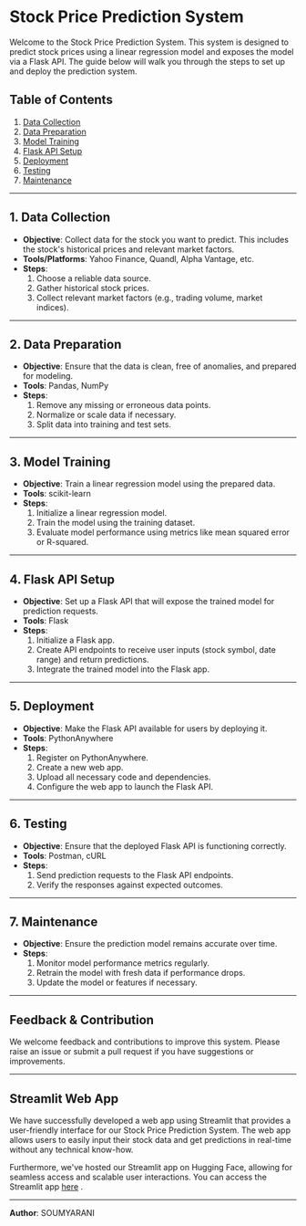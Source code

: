 # Stock Price Prediction System

Welcome to the Stock Price Prediction System. This system is designed to predict stock prices using a linear regression model and exposes the model via a Flask API. The guide below will walk you through the steps to set up and deploy the prediction system.

## Table of Contents

1. [Data Collection](#data-collection)
2. [Data Preparation](#data-preparation)
3. [Model Training](#model-training)
4. [Flask API Setup](#flask-api-setup)
5. [Deployment](#deployment)
6. [Testing](#testing)
7. [Maintenance](#maintenance)

---

## 1. Data Collection <a name="data-collection"></a>

- **Objective**: Collect data for the stock you want to predict. This includes the stock's historical prices and relevant market factors.
- **Tools/Platforms**: Yahoo Finance, Quandl, Alpha Vantage, etc.
- **Steps**:
  1. Choose a reliable data source.
  2. Gather historical stock prices.
  3. Collect relevant market factors (e.g., trading volume, market indices).

---
## 2. Data Preparation <a name="data-preparation"></a>

- **Objective**: Ensure that the data is clean, free of anomalies, and prepared for modeling.
- **Tools**: Pandas, NumPy
- **Steps**:
  1. Remove any missing or erroneous data points.
  2. Normalize or scale data if necessary.
  3. Split data into training and test sets.

---

## 3. Model Training <a name="model-training"></a>

- **Objective**: Train a linear regression model using the prepared data.
- **Tools**: scikit-learn
- **Steps**:
  1. Initialize a linear regression model.
  2. Train the model using the training dataset.
  3. Evaluate model performance using metrics like mean squared error or R-squared.

---

## 4. Flask API Setup <a name="flask-api-setup"></a>

- **Objective**: Set up a Flask API that will expose the trained model for prediction requests.
- **Tools**: Flask
- **Steps**:
  1. Initialize a Flask app.
  2. Create API endpoints to receive user inputs (stock symbol, date range) and return predictions.
  3. Integrate the trained model into the Flask app.

---

## 5. Deployment <a name="deployment"></a>

- **Objective**: Make the Flask API available for users by deploying it.
- **Tools**: PythonAnywhere
- **Steps**:
  1. Register on PythonAnywhere.
  2. Create a new web app.
  3. Upload all necessary code and dependencies.
  4. Configure the web app to launch the Flask API.

---

## 6. Testing <a name="testing"></a>

- **Objective**: Ensure that the deployed Flask API is functioning correctly.
- **Tools**: Postman, cURL
- **Steps**:
  1. Send prediction requests to the Flask API endpoints.
  2. Verify the responses against expected outcomes.

---

## 7. Maintenance <a name="maintenance"></a>

- **Objective**: Ensure the prediction model remains accurate over time.
- **Steps**:
  1. Monitor model performance metrics regularly.
  2. Retrain the model with fresh data if performance drops.
  3. Update the model or features if necessary.

---

## Feedback & Contribution

We welcome feedback and contributions to improve this system. Please raise an issue or submit a pull request if you have suggestions or improvements.

---

## Streamlit Web App <a name="streamlit-web-app"></a>

We have successfully developed a web app using Streamlit that provides a user-friendly interface for our Stock Price Prediction System. The web app allows users to easily input their stock data and get predictions in real-time without any technical know-how.

Furthermore, we've hosted our Streamlit app on Hugging Face, allowing for seamless access and scalable user interactions. You can access the Streamlit app [here](https://huggingface.co/spaces/NEXAS/stock) .

---



**Author**: SOUMYARANI   
